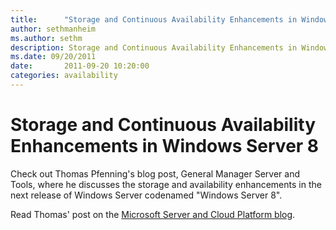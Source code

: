 ```yaml
---
title:      "Storage and Continuous Availability Enhancements in Windows Server 8"
author: sethmanheim
ms.author: sethm
description: Storage and Continuous Availability Enhancements in Windows Server 8
ms.date: 09/20/2011
date:       2011-09-20 10:20:00
categories: availability
---
```

# Storage and Continuous Availability Enhancements in Windows Server 8

Check out Thomas Pfenning's blog post, General Manager Server and Tools, where he discusses the storage and availability enhancements in the next release of Windows Server codenamed "Windows Server 8". 

Read Thomas' post on the [Microsoft Server and Cloud Platform blog](http://bit.ly/oIcKJP "Microsoft Server and Cloud Platform blog").
